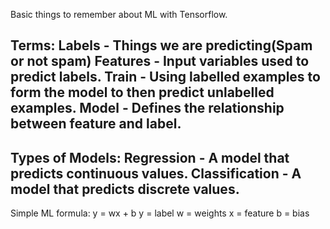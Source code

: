 Basic things to remember about ML with Tensorflow.

Terms:
Labels - Things we are predicting(Spam or not spam)
Features - Input variables used to predict labels.
Train - Using labelled examples to form the model to then predict unlabelled examples.
Model - Defines the relationship between feature and label.
--
Types of Models:
Regression - A model that predicts continuous values.
Classification - A model that predicts discrete values.
-- 
Simple ML formula:
y = wx + b
y = label
w = weights
x = feature
b = bias
